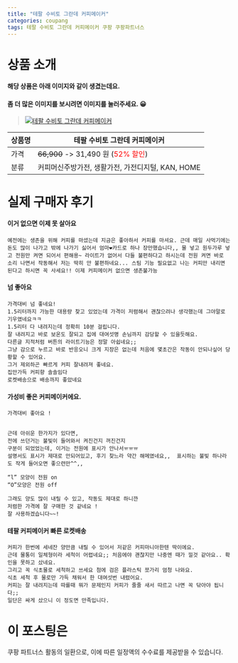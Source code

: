 ```yaml
---
title: "테팔 수비토 그란데 커피메이커"
categories: coupang
tags: 테팔 수비토 그란데 커피메이커 쿠팡 쿠팡파트너스
---
```

# 상품 소개
#### 해당 상품은 아래 이미지와 같이 생겼는데요. 
#### 좀 더 많은 이미지를 보시려면 이미지를 눌러주세요. 😀
> [![테팔 수비토 그란데 커피메이커](https://static.coupangcdn.com/image/affiliate/banner/7c7d4bff300eced72f4cd147b2293220@2x.jpg)](https://coupa.ng/bPoDs8)

상품명 | 테팔 수비토 그란데 커피메이커
-------|-------
가격 | ~~66,900~~ -> 31,490 원 (<span style="color:red">52% 할인</span>)
분류 | 커피머신주방가전, 생활가전, 가전디지털, KAN, HOME

# 실제 구매자 후기

####    이거 없으면 이제 못 살아요
    예전에는 생존을 위해 커피를 마셨는데 지금은 좋아하서 커피를 마셔요. 근데 매일 사먹기에는 돈도 많이 나가고 밖에 나가기 싫어서 엄마❤카드로 하나 장만했습니다,, 물 넣고 원두가루 넣고 전원만 켜면 되어서 편해용~ 라이트가 없어서 다들 불편하다고 하시는데 전원 켜면 바로 소리 나면서 작동해서 저는 딱히 안 불편하네요... 스팀 기능 필요없고 나는 커피만 내리면 된다고 하시면 꼭 사세요!! 이제 커피메이커 없으면 생존불가능

####    넘 좋아요
    가격대비 넘 좋네요!
    1.5리터까지 가능한 대용량 찾고 있었는데 가격이 저렴해서 괜찮으려나 생각했는데 그야말로 기우였네요ㅋㅋ
    1.5리터 다 내려지는데 정확히 10분 걸립니다.
    잘 내려지고 바로 보온도 잘되고 집에 대여섯명 손님까지 감당할 수 있을듯해요.
    다른글 지적처럼 버튼의 라이트기능은 정말 아쉽네요;;
    그냥 감으로 누르고 바로 반응오니 크게 지장은 없는데 처음에 몇초간은 작동이 안되나싶어 당황할 수 있어요.
    그거 제외하곤 빠르게 커피 잘내려져 좋네요.
    집안가득 커피향 솔솔임다
    로켓배송으로 배송까지 좋았네요

####    가성비 좋은 커피메이커에요.
    가격대비 좋아요 ! 
    
    
    근데 아쉬운 한가지가 있다면, 
    전에 쓰던거는 불빛이 들어와서 켜진건지 꺼진건지 
    구분이 되었었는데, 이거는 전원에 표시가 안나서ㅠㅠㅠ 
    설명서도 표시가 제대로 안되어있고, 후기 찾느라 약간 해메였네요,,  표시하는 불빛 하나라도 작게 들어오면 좋으련만^^,,
    
    “l” 모양이 전원 on
    “O”모양은 전원 off
    
    그래도 양도 많이 내릴 수 있고, 작동도 제대로 하니깐
    저렴한 가격에 잘 구매한 것 같네요 ! 
    잘 사용하겠습니다~~!

####    테팔 커피메이커 빠른 로켓배송
    커피가 한번에 세네잔 양만큼 내릴 수 있어서 저같은 커피마니아한텐 딱이에요. 
    근데 물통이 일체형이라 세척이 어렵네요;; 처음에야 괜찮지만 나중엔 때가 낄것 같아요.. 확인을 못하고 샀네요. 
    그리고 꼭 식초물로 세척하고 쓰세요 첨에 검은 플라스틱 쪼가리 엄청 나와요. 
    식초 세척 후 물로만 가득 채워서 한 대여섯번 내렸어요. 
    커피는 잘 내려지는데 따를때 뭐가 문제인지 커피가 줄줄 새서 따르고 나면 꼭 닦아야 됩니다;; 
    일단은 싸게 샀으니 이 정도면 만족입니다.

# 이 포스팅은
쿠팡 파트너스 활동의 일환으로, 이에 따른 일정액의 수수료를 제공받을 수 있습니다.


